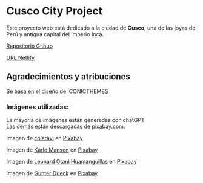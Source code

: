 # Cusco City Project

Este proyecto web está dedicado a la ciudad de **Cusco**, una de las joyas del Perú y antigua capital del Imperio Inca. 

[Repositorio Github](https://github.com/drosellopa/cusco2.git)

[URL Netlify](https://cusco2.netlify.app)

## Agradecimientos y atribuciones

[Se basa en el diseño de ICONICTHEMES](https://html.dynamiclayers.net/it/alison/index.html?storefront=envato-elements)

### Imágenes utilizadas:
La mayoría de imágenes están generadas con chatGPT  
Las demás están descargadas de pixabay.com:

Imagen de <a href="https://pixabay.com/es/users/chiaravi-3783159/?utm_source=link-attribution&utm_medium=referral&utm_campaign=image&utm_content=2363502">chiaravi</a> en <a href="https://pixabay.com/es//?utm_source=link-attribution&utm_medium=referral&utm_campaign=image&utm_content=2363502">Pixabay</a>

Imagen de <a href="https://pixabay.com/es/users/karlomanson-2934792/?utm_source=link-attribution&utm_medium=referral&utm_campaign=image&utm_content=2912872">Karlo Manson</a> en <a href="https://pixabay.com/es//?utm_source=link-attribution&utm_medium=referral&utm_campaign=image&utm_content=2912872">Pixabay</a>

Imagen de <a href="https://pixabay.com/es/users/leonardotani-26381482/?utm_source=link-attribution&utm_medium=referral&utm_campaign=image&utm_content=7100094">Leonard Otani Huamanguillas</a> en <a href="https://pixabay.com/es//?utm_source=link-attribution&utm_medium=referral&utm_campaign=image&utm_content=7100094">Pixabay</a>

Imagen de <a href="https://pixabay.com/es/users/wilddueck-5430185/?utm_source=link-attribution&utm_medium=referral&utm_campaign=image&utm_content=2753976">Gunter Dueck</a> en <a href="https://pixabay.com/es//?utm_source=link-attribution&utm_medium=referral&utm_campaign=image&utm_content=2753976">Pixabay</a>
